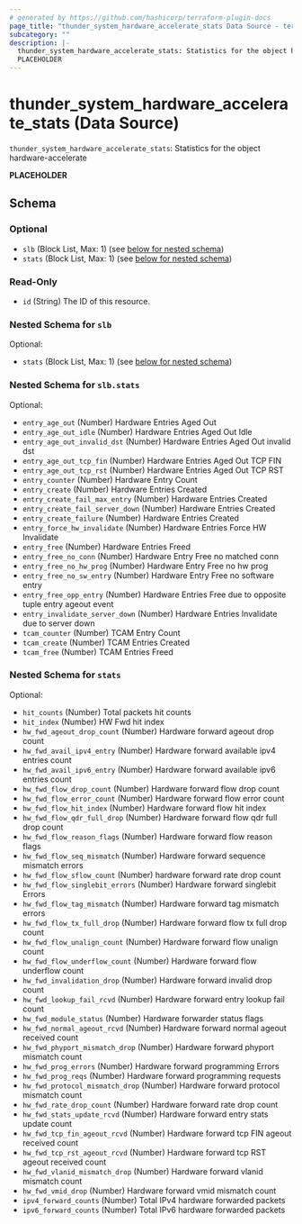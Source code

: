 ```yaml
---
# generated by https://github.com/hashicorp/terraform-plugin-docs
page_title: "thunder_system_hardware_accelerate_stats Data Source - terraform-provider-thunder"
subcategory: ""
description: |-
  thunder_system_hardware_accelerate_stats: Statistics for the object hardware-accelerate
  PLACEHOLDER
---
```


# thunder_system_hardware_accelerate_stats (Data Source)

`thunder_system_hardware_accelerate_stats`: Statistics for the object hardware-accelerate

__PLACEHOLDER__



<!-- schema generated by tfplugindocs -->
## Schema

### Optional

- `slb` (Block List, Max: 1) (see [below for nested schema](#nestedblock--slb))
- `stats` (Block List, Max: 1) (see [below for nested schema](#nestedblock--stats))

### Read-Only

- `id` (String) The ID of this resource.

<a id="nestedblock--slb"></a>
### Nested Schema for `slb`

Optional:

- `stats` (Block List, Max: 1) (see [below for nested schema](#nestedblock--slb--stats))

<a id="nestedblock--slb--stats"></a>
### Nested Schema for `slb.stats`

Optional:

- `entry_age_out` (Number) Hardware Entries Aged Out
- `entry_age_out_idle` (Number) Hardware Entries Aged Out Idle
- `entry_age_out_invalid_dst` (Number) Hardware Entries Aged Out invalid dst
- `entry_age_out_tcp_fin` (Number) Hardware Entries Aged Out TCP FIN
- `entry_age_out_tcp_rst` (Number) Hardware Entries Aged Out TCP RST
- `entry_counter` (Number) Hardware Entry Count
- `entry_create` (Number) Hardware Entries Created
- `entry_create_fail_max_entry` (Number) Hardware Entries Created
- `entry_create_fail_server_down` (Number) Hardware Entries Created
- `entry_create_failure` (Number) Hardware Entries Created
- `entry_force_hw_invalidate` (Number) Hardware Entries Force HW Invalidate
- `entry_free` (Number) Hardware Entries Freed
- `entry_free_no_conn` (Number) Hardware Entry Free no matched conn
- `entry_free_no_hw_prog` (Number) Hardware Entry Free no hw prog
- `entry_free_no_sw_entry` (Number) Hardware Entry Free no software entry
- `entry_free_opp_entry` (Number) Hardware Entries Free due to opposite tuple entry ageout event
- `entry_invalidate_server_down` (Number) Hardware Entries Invalidate due to server down
- `tcam_counter` (Number) TCAM Entry Count
- `tcam_create` (Number) TCAM Entries Created
- `tcam_free` (Number) TCAM Entries Freed



<a id="nestedblock--stats"></a>
### Nested Schema for `stats`

Optional:

- `hit_counts` (Number) Total packets hit counts
- `hit_index` (Number) HW Fwd hit index
- `hw_fwd_ageout_drop_count` (Number) Hardware forward ageout drop count
- `hw_fwd_avail_ipv4_entry` (Number) Hardware forward available ipv4 entries count
- `hw_fwd_avail_ipv6_entry` (Number) Hardware forward available ipv6 entries count
- `hw_fwd_flow_drop_count` (Number) Hardware forward flow drop count
- `hw_fwd_flow_error_count` (Number) Hardware forward flow error count
- `hw_fwd_flow_hit_index` (Number) Hardware forward flow hit index
- `hw_fwd_flow_qdr_full_drop` (Number) Hardware forward flow qdr full drop count
- `hw_fwd_flow_reason_flags` (Number) Hardware forward flow reason flags
- `hw_fwd_flow_seq_mismatch` (Number) Hardware forward sequence mismatch errors
- `hw_fwd_flow_sflow_count` (Number) hardware forward rate drop count
- `hw_fwd_flow_singlebit_errors` (Number) Hardware forward singlebit Errors
- `hw_fwd_flow_tag_mismatch` (Number) Hardware forward tag mismatch errors
- `hw_fwd_flow_tx_full_drop` (Number) Hardware forward flow tx full drop count
- `hw_fwd_flow_unalign_count` (Number) Hardware forward flow unalign count
- `hw_fwd_flow_underflow_count` (Number) Hardware forward flow underflow count
- `hw_fwd_invalidation_drop` (Number) Hardware forward invalid drop count
- `hw_fwd_lookup_fail_rcvd` (Number) Hardware forward entry lookup fail count
- `hw_fwd_module_status` (Number) Hardware forwarder status flags
- `hw_fwd_normal_ageout_rcvd` (Number) Hardware forward normal ageout received count
- `hw_fwd_phyport_mismatch_drop` (Number) Hardware forward phyport mismatch count
- `hw_fwd_prog_errors` (Number) Hardware forward programming Errors
- `hw_fwd_prog_reqs` (Number) Hardware forward programming requests
- `hw_fwd_protocol_mismatch_drop` (Number) Hardware forward protocol mismatch count
- `hw_fwd_rate_drop_count` (Number) Hardware forward rate drop count
- `hw_fwd_stats_update_rcvd` (Number) Hardware forward entry stats update count
- `hw_fwd_tcp_fin_ageout_rcvd` (Number) Hardware forward tcp FIN ageout received count
- `hw_fwd_tcp_rst_ageout_rcvd` (Number) Hardware forward tcp RST ageout received count
- `hw_fwd_vlanid_mismatch_drop` (Number) Hardware forward vlanid mismatch count
- `hw_fwd_vmid_drop` (Number) Hardware forward vmid mismatch count
- `ipv4_forward_counts` (Number) Total IPv4 hardware forwarded packets
- `ipv6_forward_counts` (Number) Total IPv6 hardware forwarded packets


